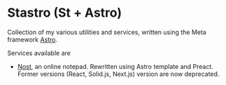 # Stastro (St + Astro)

Collection of my various utilities and services, written using the Meta framework [Astro](https://astro.build/). 

Services available are

- [Nost](https://sate.li/nost), an online notepad. Rewritten using Astro template and Preact. Former versions (React, Solid.js, Next.js) version are now deprecated. 